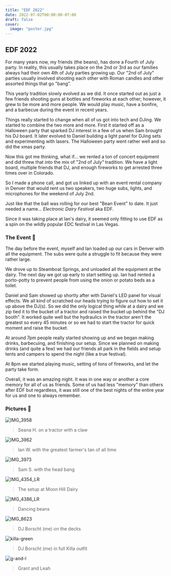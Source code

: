 ```yaml
---
title: "EDF 2022"
date: 2022-07-02T00:00:00-07:00
draft: false
cover:
  image: "poster.jpg"
---
```


## EDF 2022

For many years now, my friends (the beans), has done a Fourth of July party. In reality, this usually takes place on the 2nd or 3rd as our families always had their own 4th of July parties growing up. Our "2nd of July" parties usually involved shooting each other with Roman candles and other assorted things that go "bang".

This yearly tradition slowly evolved as we did. It once started out as just a few friends shooting guns at bottles and fireworks at each other; however, it grew to be more and more people. We would play music, have a bonfire, and a barbecue during the event in recent years.

Things really started to change when all of us got into tech and DJing. We started to combine the two more and more. First it started off as a Halloween party that sparked DJ interest in a few of us when Sam brought his DJ board. It later evolved to Daniel building a light panel for DJing sets and experimenting with lasers. The Halloween party went rather well and so did the xmas party.

Now this got me thinking, what if... we rented a ton of concert equipment and did threw that into the mix of "2nd of July" tradition. We have a light board, multiple friends that DJ, and enough fireworks to get arrested three times over in Colorado.

So I made a phone call, and got us linked up with an event rental company in Denver that would rent us two speakers, two huge subs, lights, and microphones for the weekend of July 2nd.

Just like that the ball was rolling for our best "Bean Event" to date. It just needed a name... *Electronic Dairy Festival* aka EDF.

Since it was taking place at Ian's dairy, it seemed only fitting to use EDF as a spin on the wildly popular EDC festival in Las Vegas.

### The Event 🥳

The day before the event, myself and Ian loaded up our cars in Denver with all the equipment. The subs were quite a struggle to fit because they were rather large.

We drove up to Steamboat Springs, and unloaded all the equipment at the dairy. The next day we got up early to start setting up. Ian had rented a porto-potty to prevent people from using the onion or potato beds as a toilet.

Daniel and Sam showed up shortly after with Daniel's LED panel for visual effects. We all kind of scratched our heads trying to figure out how to set it up above the DJ(s). So we did the only logical thing while at a dairy and we zip tied it to the bucket of a tractor and raised the bucket up behind the "DJ booth". It worked quite well but the hydraulics in the tractor aren't the greatest so every 45 minutes or so we had to start the tractor for quick moment and raise the bucket.

At around 7pm people really started showing up and we began making drinks, barbecuing, and finishing our setup. Since we planned on making drinks (and quite a few) we had our friends all park in the fields and setup tents and campers to spend the night (like a true festival).

At 8pm we started playing music, setting of tons of fireworks, and let the party take form.

Overall, it was an amazing night. It was in one way or another a core memory for all of us as friends. Some of us had less "memory" than others after EDF but regardless, it was still one of the best nights of the entire year for us and one to always remember.

### Pictures 📸

![IMG_3958](IMG_3958.jpg)

> Seana H. on a tractor with a claw

![IMG_3962](IMG_3962.jpg)

> Ian W. with the greatest farmer's tan of all time

![IMG_3973](IMG_3973.jpg)

> Sam S. with the head bang

![IMG_4354_LR](IMG_4354_LR.jpg)

> The setup at Moon Hill Dairy

![IMG_4386_LR](IMG_4386_LR.jpg)

> Dancing beans

![IMG_8623](IMG_8623.jpg)

> DJ Borscht (me) on the decks

![killa-green](killa-green.jpg)

> DJ Borscht (me) in full Killa outfit

![g-and-l](g-and-l.jpg)

> Grant and Leah
